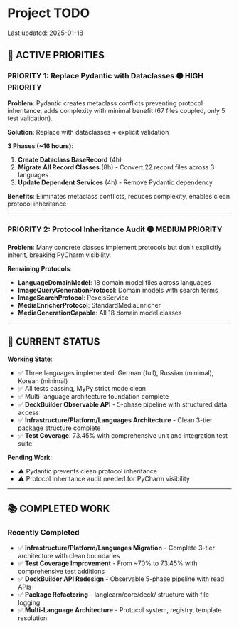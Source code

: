 # Project TODO

Last updated: 2025-01-18

## 🚨 ACTIVE PRIORITIES

### **PRIORITY 1: Replace Pydantic with Dataclasses** 🟠 **HIGH PRIORITY**

**Problem**: Pydantic creates metaclass conflicts preventing protocol inheritance, adds complexity with minimal benefit (67 files coupled, only 5 test validation).

**Solution**: Replace with dataclasses + explicit validation

**3 Phases (~16 hours)**:
1. **Create Dataclass BaseRecord** (4h)
2. **Migrate All Record Classes** (8h) - Convert 22 record files across 3 languages
3. **Update Dependent Services** (4h) - Remove Pydantic dependency

**Benefits**: Eliminates metaclass conflicts, reduces complexity, enables clean protocol inheritance

---

### **PRIORITY 2: Protocol Inheritance Audit** 🟡 **MEDIUM PRIORITY**

**Problem**: Many concrete classes implement protocols but don't explicitly inherit, breaking PyCharm visibility.

**Remaining Protocols**:
- **LanguageDomainModel**: 18 domain model files across languages
- **ImageQueryGenerationProtocol**: Domain models with search terms
- **ImageSearchProtocol**: PexelsService
- **MediaEnricherProtocol**: StandardMediaEnricher
- **MediaGenerationCapable**: All 18 domain model classes

---

## 🎯 CURRENT STATUS

**Working State**:
- ✅ Three languages implemented: German (full), Russian (minimal), Korean (minimal)
- ✅ All tests passing, MyPy strict mode clean
- ✅ Multi-language architecture foundation complete
- ✅ **DeckBuilder Observable API** - 5-phase pipeline with structured data access
- ✅ **Infrastructure/Platform/Languages Architecture** - Clean 3-tier package structure complete
- ✅ **Test Coverage**: 73.45% with comprehensive unit and integration test suite

**Pending Work**:
- ⚠️ Pydantic prevents clean protocol inheritance
- ⚠️ Protocol inheritance audit needed for PyCharm visibility

---

## 📚 COMPLETED WORK

### **Recently Completed**
- ✅ **Infrastructure/Platform/Languages Migration** - Complete 3-tier architecture with clean boundaries
- ✅ **Test Coverage Improvement** - From ~70% to 73.45% with comprehensive test additions
- ✅ **DeckBuilder API Redesign** - Observable 5-phase pipeline with read APIs
- ✅ **Package Refactoring** - langlearn/core/deck/ structure with file logging
- ✅ **Multi-Language Architecture** - Protocol system, registry, template resolution